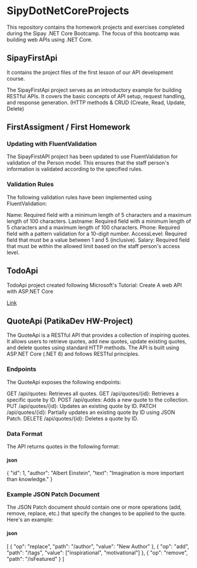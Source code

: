 # SipyDotNetCoreProjects
This repository contains the homework projects and exercises completed during the Sipay .NET Core Bootcamp. The focus of this bootcamp was building web APIs using .NET Core.

## SipayFirstApi
It contains the project files of the first lesson of our API development course.

The SipayFirstApi project serves as an introductory example for building RESTful APIs. It covers the basic concepts of API setup, request handling, and response generation. (HTTP methods & CRUD (Create, Read, Update, Delete)

## FirstAssigment / First Homework
### Updating with FluentValidation
The SipayFirstAPI project has been updated to use FluentValidation for validation of the Person model. This ensures that the staff person's information is validated according to the specified rules.

### Validation Rules
The following validation rules have been implemented using FluentValidation:

Name: Required field with a minimum length of 5 characters and a maximum length of 100 characters.
Lastname: Required field with a minimum length of 5 characters and a maximum length of 100 characters.
Phone: Required field with a pattern validation for a 10-digit number.
AccessLevel: Required field that must be a value between 1 and 5 (inclusive).
Salary: Required field that must be within the allowed limit based on the staff person's access level.

## TodoApi
TodoApi project created following Microsoft's Tutorial: Create A web API with ASP.NET Core

[Link](https://learn.microsoft.com/en-us/aspnet/core/tutorials/first-web-api?view=aspnetcore-6.0&tabs=visual-studio)

## QuoteApi (PatikaDev HW-Project)
The QuoteApi is a RESTful API that provides a collection of inspiring quotes. It allows users to retrieve quotes, add new quotes, update existing quotes, and delete quotes using standard HTTP methods. The API is built using ASP.NET Core (.NET 6) and follows RESTful principles. 

### Endpoints
The QuoteApi exposes the following endpoints:

GET /api/quotes: Retrieves all quotes.
GET /api/quotes/{id}: Retrieves a specific quote by ID.
POST /api/quotes: Adds a new quote to the collection.
PUT /api/quotes/{id}: Updates an existing quote by ID.
PATCH /api/quotes/{id}: Partially updates an existing quote by ID using JSON Patch.
DELETE /api/quotes/{id}: Deletes a quote by ID.

### Data Format
The API returns quotes in the following format:

#### json
{
  "id": 1,
  "author": "Albert Einstein",
  "text": "Imagination is more important than knowledge."
}
### Example JSON Patch Document
The JSON Patch document should contain one or more operations (add, remove, replace, etc.) that specify the changes to be applied to the quote. 
Here's an example:

#### json
[
  { "op": "replace", "path": "/author", "value": "New Author" },
  { "op": "add", "path": "/tags", "value": ["inspirational", "motivational"] },
  { "op": "remove", "path": "/isFeatured" }
]
